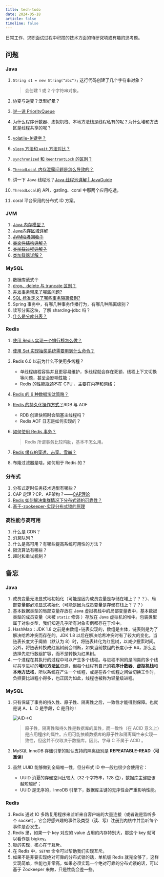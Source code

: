 ```yaml
---
title: tech-todo
date: 2024-05-18
article: false
timeline: false
---
```


日常工作、求职面试过程中积攒的技术方面的待研究项或有趣的思考题。

<!-- more -->

## 问题

### Java

1. `String s1 = new String("abc");` 这行代码创建了几个字符串对象？

   > 会创建 1 或 2 个字符串对象。

2. 协变与逆变？泛型好晕？

3. [说一说 PriorityQueue](https://javaguide.cn/java/collection/java-collection-questions-01.html#说一说-priorityqueue)

4. 为什么程序计数器、虚拟机栈、本地方法栈是线程私有的呢？为什么堆和方法区是线程共享的呢？

5. [volatile-关键字？](https://javaguide.cn/java/concurrent/java-concurrent-questions-02.html#volatile-关键字)

6. [`sleep` 方法和 `wait` 方法对比？](https://javaguide.cn/java/concurrent/java-concurrent-questions-01.html#thread-sleep-方法和-object-wait-方法对比)

7. [`synchronized` 和 `ReentrantLock` 的区别？](https://javaguide.cn/java/concurrent/java-concurrent-questions-02.html#synchronized-和-reentrantlock-有什么区别)

8. [`ThreadLocal` 内存泄露问题是怎么导致的？](https://javaguide.cn/java/concurrent/java-concurrent-questions-03.html#threadlocal-内存泄露问题是怎么导致的)

9. 讲一下 Java 线程池？[Java 线程池详解 | JavaGuide](https://javaguide.cn/java/concurrent/java-thread-pool-summary.html)

10. `ThreadLocal`的 API，gatling、coral 中那两个应用吃透。

11. coral 平台采用的分布式 ID 方案。

### JVM

1. [Java 内存模型？](https://javaguide.cn/java/concurrent/jmm.html#jmm-java-memory-model)
2. [Java内存区域详解](https://javaguide.cn/java/jvm/memory-area.html)
3. ~~[JVM垃圾回收？](https://javaguide.cn/java/jvm/jvm-garbage-collection.html)~~
4. ~~[类文件结构详解？](https://javaguide.cn/java/jvm/class-file-structure.html)~~
5. ~~[类加载过程详解？](https://javaguide.cn/java/jvm/class-loading-process.html)~~
6. [类加载器详解？](https://javaguide.cn/java/jvm/classloader.html)

### MySQL

1. ~~数据库范式？~~
2. [drop、delete 与 truncate 区别？](https://javaguide.cn/database/basis.html#drop、delete-与-truncate-区别)
3. [并发事务带来了哪些问题?](https://javaguide.cn/database/mysql/mysql-questions-01.html#并发事务带来了哪些问题)
4. [SQL 标准定义了哪些事务隔离级别?](https://javaguide.cn/database/mysql/mysql-questions-01.html#sql-标准定义了哪些事务隔离级别)
5. Spring 事务中，有哪几种事务传播行为，有哪几种隔离级别？
6. 读写分离这块，了解 sharding-jdbc 吗？
7. [什么是分库分表？](https://javaguide.cn/high-performance/read-and-write-separation-and-library-subtable.html)

### Redis

1. [使用 Redis 实现一个排行榜怎么做？](https://javaguide.cn/database/redis/redis-questions-01.html#使用-redis-实现一个排行榜怎么做)

2. [使用 Set 实现抽奖系统需要用到什么命令？](https://javaguide.cn/database/redis/redis-questions-01.html#使用-set-实现抽奖系统怎么做)

3. Redis 6.0 以前为什么不使用多线程？

   - 单线程编程容易并且更容易维护，多线程就会存在死锁、线程上下文切换等问题，甚至会影响性能；
   - Redis 的性能瓶颈不在 CPU ，主要在内存和网络；

4. [Redis 的 6 种数据淘汰策略？](https://javaguide.cn/database/redis/redis-questions-01.html#redis-内存淘汰策略了解么)

5. [Redis 的持久化操作方式？](https://javaguide.cn/database/redis/redis-persistence.html)RDB 与 AOF

   - RDB 创建快照时会阻塞主线程吗？
   - Redis AOF 日志是如何实现的？

6. [如何使用 Redis 事务？](https://javaguide.cn/database/redis/redis-questions-02.html#如何使用-redis-事务)

   > Redis 所谓事务比较鸡肋，基本不怎么用。

7. [Redis 缓存的穿透、击穿、雪崩？](https://javaguide.cn/database/redis/redis-questions-02.html#redis-生产问题-重要)

8. 布隆过滤器是啥，如何用于 Redis 的？

### 分布式

1. 分布式定时任务技术选型有哪些？
2. CAP 定理？CP、AP架构？——[CAP理论](https://javaguide.cn/distributed-system/protocol/cap-and-base-theorem.html#cap-理论)
3. [Redis 如何解决集群情况下分布式锁的可靠性？](https://javaguide.cn/distributed-system/distributed-lock-implementations.html#redis-如何解决集群情况下分布式锁的可靠性)
4. [基于-zookeeper-实现分布式锁的原理](https://javaguide.cn/distributed-system/distributed-lock-implementations.html#基于-zookeeper-实现分布式锁)

### 高性能与高可用

1. 什么是 CDN？
2. 消息队列？
3. 什么是高可用？有哪些提高系统可用性的方法？
4. 限流算法有哪些？
5. 超时和重试机制？

## 备忘

### Java

1. 成员变量无法显式地初始化（可能是因为成员变量是存储在堆上？？？）、局部变量都必须显式初始化（可能是因为成员变量是存储在栈上？？？）
2. 基本数据类型的局部变量存放在 Java 虚拟机栈中的局部变量表中，基本数据类型的成员变量（未被 `static` 修饰 ）存放在 Java 虚拟机的堆中。包装类型属于对象类型，我们知道几乎所有对象实例都存在于堆中。
3. HashMap：JDK 1.8 之前是由数组+链表实现的，数组是主体，链表则是为了解决哈希冲突而存在的。JDK 1.8 以后在解决哈希冲突时有了较大的变化，当链表长度大于阈值（默认为 8）时，将链表转化为红黑树，以减少搜索时间。另外，将链表转换成红黑树前会判断，如果当前数组的长度小于 64，那么会选择先进行数组扩容，而不是转换为红黑树。
4. 一个进程在其执行的过程中可以产生多个线程。与进程不同的是同类的多个线程共享进程的**堆**和**方法区**资源，但每个线程有自己的**程序计数器**、**虚拟机栈**和**本地方法栈**，所以系统在产生一个线程，或是在各个线程之间做切换工作时，负担要比进程小得多，也正因为如此，线程也被称为轻量级进程。

### MySQL

1. 只有保证了事务的持久性、原子性、隔离性之后，一致性才能得到保障。也就是说 A、I、D 是手段，C 是目的！

   ![AID->C](https://oss.javaguide.cn/github/javaguide/mysql/AID-%3EC.png)

   > 原子性，隔离性和持久性是数据库的属性，而一致性（在 ACID 意义上）是应用程序的属性。应用可能依赖数据库的原子性和隔离属性来实现一致性，但这并不仅取决于数据库。因此，字母 C 不属于 ACID 。

2. MySQL InnoDB 存储引擎的默认支持的隔离级别是 **REPEATABLE-READ（可重读）**

3. 虽然 UUID 能够做到全局唯一性，但分布式 ID 中一般也很少会使用它：

   - UUID 消夏的存储空间比较大（32 个字符串，128 位），数据库主键应该越短越好；
   - UUID 是无序的，InnoDB 引擎下，数据库主键的无序性会严重影响性能。


### Redis

1. Redis 通过 IO 多路复用程序来监听来自客户端的大量连接（或者说是监听多个 socket），它会将感兴趣的事件及类型（读、写）注册到内核中并监听每个事件是否发生。
2. Redis 里，如果一个 key 对应的 value 占用的内存特别大，那这个 key 就可以看作是 bigkey。
3. 锁的实现，核心在于互斥。
4. 在 Redis 中，`SETNX` 命令可以帮助我们实现互斥。
6. 如果不是非要实现绝对可靠的分布式锁的话，单机版 Redis 就完全够了，这样实现简单，性能也非常高。如果必须实现一个绝对可靠的分布式锁的话，可以基于 Zookeeper 来做，只是性能会差一些。


